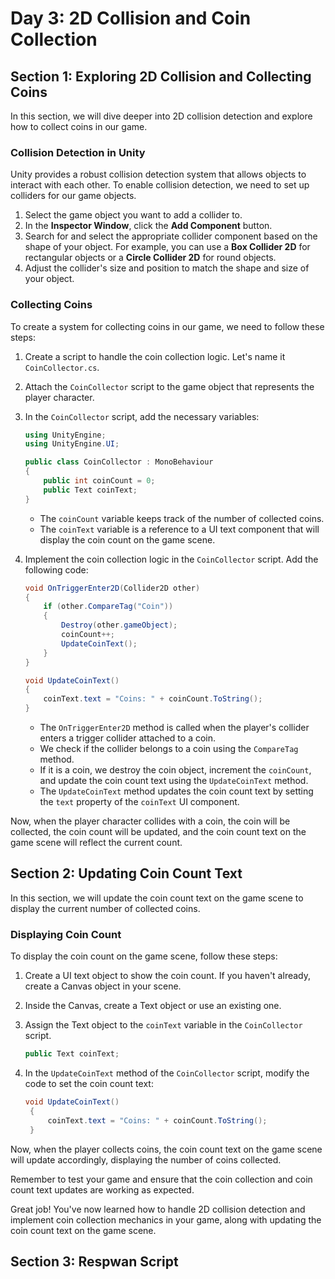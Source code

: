 # Day 3: 2D Collision and Coin Collection

## Section 1: Exploring 2D Collision and Collecting Coins

In this section, we will dive deeper into 2D collision detection and explore how to collect coins in our game.

### Collision Detection in Unity

Unity provides a robust collision detection system that allows objects to interact with each other. To enable collision detection, we need to set up colliders for our game objects.

1. Select the game object you want to add a collider to.
2. In the **Inspector Window**, click the **Add Component** button.
3. Search for and select the appropriate collider component based on the shape of your object. For example, you can use a **Box Collider 2D** for rectangular objects or a **Circle Collider 2D** for round objects.
4. Adjust the collider's size and position to match the shape and size of your object.

### Collecting Coins

To create a system for collecting coins in our game, we need to follow these steps:

1. Create a script to handle the coin collection logic. Let's name it `CoinCollector.cs`.

2. Attach the `CoinCollector` script to the game object that represents the player character.

3. In the `CoinCollector` script, add the necessary variables:

   ```csharp
   using UnityEngine;
   using UnityEngine.UI;

   public class CoinCollector : MonoBehaviour
   {
       public int coinCount = 0;
       public Text coinText;
   }
   ```

   - The `coinCount` variable keeps track of the number of collected coins.
   - The `coinText` variable is a reference to a UI text component that will display the coin count on the game scene.

4. Implement the coin collection logic in the `CoinCollector` script. Add the following code:

   ```csharp
   void OnTriggerEnter2D(Collider2D other)
   {
       if (other.CompareTag("Coin"))
       {
           Destroy(other.gameObject);
           coinCount++;
           UpdateCoinText();
       }
   }

   void UpdateCoinText()
   {
       coinText.text = "Coins: " + coinCount.ToString();
   }
   ```

   - The `OnTriggerEnter2D` method is called when the player's collider enters a trigger collider attached to a coin.
   - We check if the collider belongs to a coin using the `CompareTag` method.
   - If it is a coin, we destroy the coin object, increment the `coinCount`, and update the coin count text using the `UpdateCoinText` method.
   - The `UpdateCoinText` method updates the coin count text by setting the `text` property of the `coinText` UI component.

Now, when the player character collides with a coin, the coin will be collected, the coin count will be updated, and the coin count text on the game scene will reflect the current count.

## Section 2: Updating Coin Count Text

In this section, we will update the coin count text on the game scene to display the current number of collected coins.

### Displaying Coin Count

To display the coin count on the game scene, follow these steps:

1. Create a UI text object to show the coin count. If you haven't already, create a Canvas object in your scene.

2. Inside the Canvas, create a Text object or use an existing one.

3. Assign the Text object to the `coinText` variable in the `CoinCollector` script.

   ```csharp
   public Text coinText;
   ```

4. In the `UpdateCoinText` method of the `CoinCollector` script, modify the code to set the coin count text:

   ```csharp
   void UpdateCoinText()
    {
        coinText.text = "Coins: " + coinCount.ToString();
    }
   ```

Now, when the player collects coins, the coin count text on the game scene will update accordingly, displaying the number of coins collected.

Remember to test your game and ensure that the coin collection and coin count text updates are working as expected.

Great job! You've now learned how to handle 2D collision detection and implement coin collection mechanics in your game, along with updating the coin count text on the game scene.


## Section 3: Respwan Script
